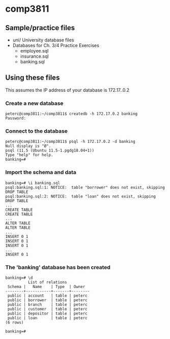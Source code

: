 # comp3811

## Sample/practice files

* uni/ University database files
* Databases for Ch. 3/4 Practice Exercises
  * employee.sql
  * insurance.sql
  * banking.sql 

## Using these files

This assumes the IP address of your database is 172.17..0.2

### Create a new database

```
peterc@comp3811:~/comp3811$ createdb -h 172.17.0.2 banking
Password:
```

### Connect to the database

```
peterc@comp3811:~/comp3811$ psql -h 172.17.0.2 -d banking
Null display is "Ø".
psql (11.5 (Ubuntu 11.5-1.pgdg18.04+1))
Type "help" for help.
banking=#
```

### Import the schema and data

```
banking=# \i banking.sql
psql:banking.sql:1: NOTICE:  table "borrower" does not exist, skipping
DROP TABLE
psql:banking.sql:2: NOTICE:  table "loan" does not exist, skipping
DROP TABLE
...
CREATE TABLE
CREATE TABLE
...
ALTER TABLE
ALTER TABLE
...
INSERT 0 1
INSERT 0 1
INSERT 0 1
...
INSERT 0 1
```

### The 'banking' database has been created
```
banking=# \d
          List of relations
 Schema |   Name    | Type  | Owner
--------+-----------+-------+--------
 public | account   | table | peterc
 public | borrower  | table | peterc
 public | branch    | table | peterc
 public | customer  | table | peterc
 public | depositor | table | peterc
 public | loan      | table | peterc
(6 rows)

banking=#
```

